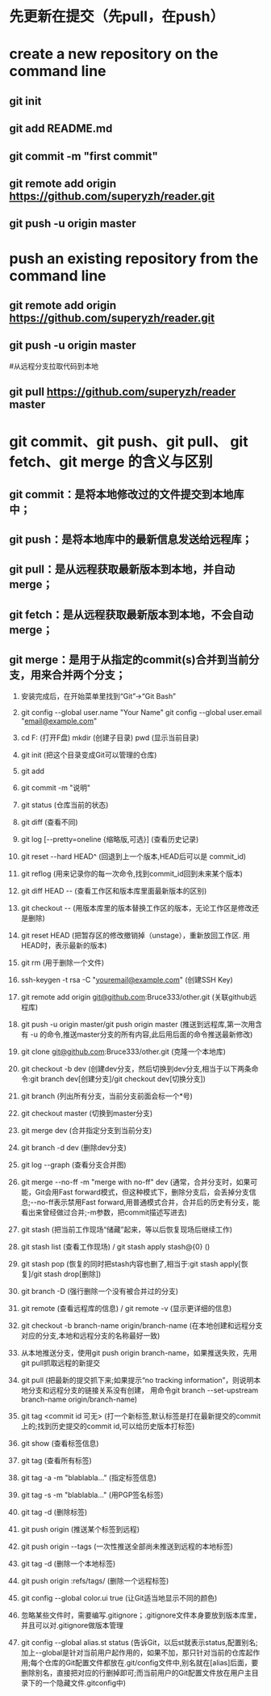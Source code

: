 
# 先更新在提交（先pull，在push）

# create a new repository on the command line
## git init
## git add README.md
## git commit -m "first commit"
## git remote add origin https://github.com/superyzh/reader.git
## git push -u origin master

#  push an existing repository from the command line
## git remote add origin https://github.com/superyzh/reader.git
## git push -u origin master

#从远程分支拉取代码到本地  
## git pull https://github.com/superyzh/reader  master  


# git commit、git push、git pull、 git fetch、git merge 的含义与区别

## git commit：是将本地修改过的文件提交到本地库中；
## git push：是将本地库中的最新信息发送给远程库；
## git pull：是从远程获取最新版本到本地，并自动merge；
## git fetch：是从远程获取最新版本到本地，不会自动merge；
## git merge：是用于从指定的commit(s)合并到当前分支，用来合并两个分支；



1.  安装完成后，在开始菜单里找到“Git”->“Git Bash”

2.  git config --global user.name "Your Name"
    git config --global user.email "email@example.com"

3.  cd F: (打开F盘)
    mkdir <name> (创建子目录)
    pwd (显示当前目录)

4.  git init (把这个目录变成Git可以管理的仓库)

5.  git add <file>

6.  git commit -m "说明"

7.  git status (仓库当前的状态)

8.  git diff (查看不同)

9.  git log [--pretty=oneline  {缩略版,可选}] (查看历史记录)

10. git reset --hard HEAD^ (回退到上一个版本,HEAD后可以是 commit_id)

11. git reflog (用来记录你的每一次命令,找到commit_id回到未来某个版本)

12. git diff HEAD -- <file> (查看工作区和版本库里面最新版本的区别)

13. git checkout -- <file> (用版本库里的版本替换工作区的版本，无论工作区是修改还是删除)

14. git reset HEAD <file> (把暂存区的修改撤销掉（unstage），重新放回工作区. 用HEAD时，表示最新的版本)

15. git rm (用于删除一个文件)

16. ssh-keygen -t rsa -C "youremail@example.com" (创建SSH Key)

17. git remote add origin git@github.com:Bruce333/other.git (关联github远程库)

18. git push -u origin master/git push origin master
    (推送到远程库,第一次用含有 -u 的命令,推送master分支的所有内容,此后用后面的命令推送最新修改)

19. git clone git@github.com:Bruce333/other.git (克隆一个本地库)

20. git checkout -b dev
    (创建dev分支，然后切换到dev分支,相当于以下两条命令:git branch dev[创建分支]/git checkout dev[切换分支])

21. git branch (列出所有分支，当前分支前面会标一个*号)

22. git checkout master (切换到master分支)

23. git merge dev (合并指定分支到当前分支)

24. git branch -d dev (删除dev分支)

25. git log --graph (查看分支合并图)

26. git merge --no-ff -m "merge with no-ff" dev
    (通常，合并分支时，如果可能，Git会用Fast forward模式，但这种模式下，删除分支后，会丢掉分支信息;--no-ff表示禁用Fast forward,用普通模式合并，合并后的历史有分支，能看出来曾经做过合并;-m参数，把commit描述写进去)

27. git stash (把当前工作现场“储藏”起来，等以后恢复现场后继续工作)

28. git stash list (查看工作现场) / git stash apply stash@{0} ()

29. git stash pop (恢复的同时把stash内容也删了,相当于:git stash apply[恢复]/git stash drop[删除])

30. git branch -D <name> (强行删除一个没有被合并过的分支)

31. git remote (查看远程库的信息) / git remote -v (显示更详细的信息)

32. git checkout -b branch-name origin/branch-name (在本地创建和远程分支对应的分支,本地和远程分支的名称最好一致)

33. 从本地推送分支，使用git push origin branch-name，如果推送失败，先用git pull抓取远程的新提交

34. git pull
    (把最新的提交抓下来;如果提示“no tracking information”，则说明本地分支和远程分支的链接关系没有创建，
    用命令git branch --set-upstream branch-name origin/branch-name)

35. git tag <name> <commit id 可无>
    (打一个新标签,默认标签是打在最新提交的commit上的;找到历史提交的commit id,可以给历史版本打标签)

36. git show <tagname> (查看标签信息)

37. git tag (查看所有标签)

38. git tag -a <tagname> -m "blablabla..." (指定标签信息)

39. git tag -s <tagname> -m "blablabla..." (用PGP签名标签)

40. git tag -d <name> (删除标签)

41. git push origin <tagname> (推送某个标签到远程)

42. git push origin --tags (一次性推送全部尚未推送到远程的本地标签)

43. git tag -d <tagname> (删除一个本地标签)

44. git push origin :refs/tags/<tagname> (删除一个远程标签)

45. git config --global color.ui true (让Git适当地显示不同的颜色)

46. 忽略某些文件时，需要编写.gitignore；.gitignore文件本身要放到版本库里，并且可以对.gitignore做版本管理

47. git config --global alias.st status
    (告诉Git，以后st就表示status,配置别名;加上--global是针对当前用户起作用的，如果不加，那只针对当前的仓库起作用;每个仓库的Git配置文件都放在.git/config文件中,别名就在[alias]后面，要删除别名，直接把对应的行删掉即可;而当前用户的Git配置文件放在用户主目录下的一个隐藏文件.gitconfig中)

